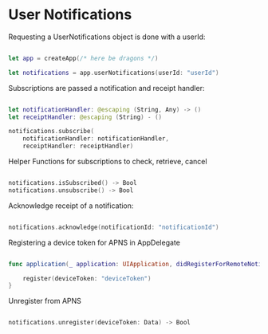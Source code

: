 User Notifications
===

Requesting a UserNotifications object is done with a userId:


```swift

let app = createApp(/* here be dragons */)

let notifications = app.userNotifications(userId: "userId")

```

Subscriptions are passed a notification and receipt handler:

```swift

let notificationHandler: @escaping (String, Any) -> ()
let receiptHandler: @escaping (String) - ()

notifications.subscribe(
    notificationHandler: notificationHandler,
    receiptHandler: receiptHandler)

```

Helper Functions for subscriptions to check, retrieve, cancel

```swift

notifications.isSubscribed() -> Bool
notifications.unsubscribe() -> Bool

```

Acknowledge receipt of a notification:

```swift

notifications.acknowledge(notificationId: "notificationId")

```

Registering a device token for APNS in AppDelegate

```swift

func application(_ application: UIApplication, didRegisterForRemoteNotificationsWithDeviceToken deviceToken: Data) {

    register(deviceToken: "deviceToken")
}


```

Unregister from APNS


```swift

notifications.unregister(deviceToken: Data) -> Bool

```
